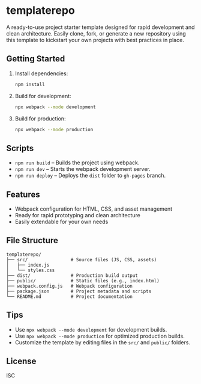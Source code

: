 # templaterepo

A ready-to-use project starter template designed for rapid development and clean architecture. Easily clone, fork, or generate a new repository using this template to kickstart your own projects with best practices in place.

## Getting Started

1. Install dependencies:
   ```sh
   npm install
   ```

2. Build for development:
   ```sh
   npx webpack --mode development
   ```

3. Build for production:
   ```sh
   npx webpack --mode production
   ```

## Scripts

- `npm run build` – Builds the project using webpack.
- `npm run dev` – Starts the webpack development server.
- `npm run deploy` – Deploys the `dist` folder to `gh-pages` branch.

## Features

- Webpack configuration for HTML, CSS, and asset management
- Ready for rapid prototyping and clean architecture
- Easily extendable for your own needs

## File Structure

```
templaterepo/
├── src/                # Source files (JS, CSS, assets)
│   ├── index.js
│   └── styles.css
├── dist/               # Production build output
├── public/             # Static files (e.g., index.html)
├── webpack.config.js   # Webpack configuration
├── package.json        # Project metadata and scripts
└── README.md           # Project documentation
```

## Tips

- Use `npx webpack --mode development` for development builds.
- Use `npx webpack --mode production` for optimized production builds.
- Customize the template by editing files in the `src/` and `public/` folders.

## License

ISC